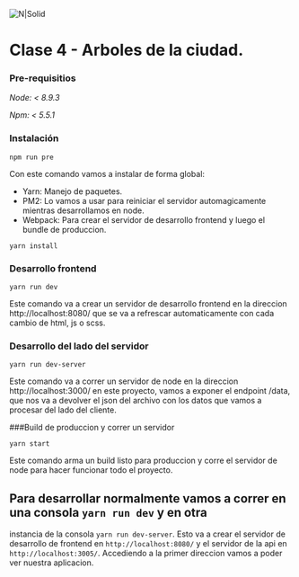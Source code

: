 ![N|Solid](https://static.acaula.com.ar/center/AR/180-digital-house-43cb5b1f-b336-4f72-a772-a99ed3e54037-logo-200x200.jpg)

# Clase 4 - Arboles de la ciudad.

### Pre-requisitios

_Node: < 8.9.3_

_Npm: < 5.5.1_

### Instalación

`npm run pre`

Con este comando vamos a instalar de forma global:
- Yarn: Manejo de paquetes.
- PM2: Lo vamos a usar para reiniciar el servidor automagicamente mientras desarrollamos en node.
- Webpack: Para crear el servidor de desarrollo frontend y luego el bundle de produccion.

`yarn install`

### Desarrollo frontend

`yarn run dev`

Este comando va a crear un servidor de desarrollo frontend en la direccion http://localhost:8080/ que se va a refrescar
automaticamente con cada cambio de html, js o scss.


### Desarrollo del lado del servidor

`yarn run dev-server`

Este comando va a correr un servidor de node en la direccion http://localhost:3000/
en este proyecto, vamos a exponer el endpoint /data, que nos va a devolver el json del archivo con los datos
que vamos a procesar del lado del cliente.

###Build de produccion y correr un servidor

`yarn start`

Este comando arma un build listo para produccion y corre el servidor de node para hacer funcionar todo el proyecto.

## Para desarrollar normalmente vamos a correr en una consola `yarn run dev` y en otra
instancia de la consola `yarn run dev-server`. Esto va a crear el servidor de desarrollo de frontend en `http://localhost:8080/`
y el servidor de la api en `http://localhost:3005/`.
Accediendo a la primer direccion vamos a poder ver nuestra aplicacion.

